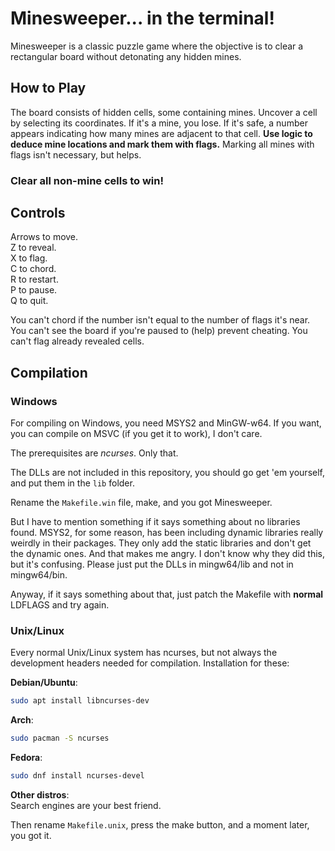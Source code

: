 <!--
SPDX-FileCopyrightText: 2025 thorium1256

SPDX-License-Identifier: GPL-3.0-or-later
-->

# Minesweeper... in the terminal!

Minesweeper is a classic puzzle game where the objective is to clear a rectangular board without detonating any hidden mines.

## How to Play

The board consists of hidden cells, some containing mines. Uncover a cell by selecting its coordinates. If it's a mine, you lose. If it's safe, a number appears indicating how many mines are adjacent to that cell.
**Use logic to deduce mine locations and mark them with flags.**
Marking all mines with flags isn't necessary, but helps.

### Clear all non-mine cells to win!

## Controls

Arrows to move.  
Z to reveal.  
X to flag.  
C to chord.  
R to restart.  
P to pause.  
Q to quit.

You can't chord if the number isn't equal to the number of flags it's near.
You can't see the board if you're paused to (help) prevent cheating.
You can't flag already revealed cells.

## Compilation

### Windows

For compiling on Windows, you need MSYS2 and MinGW-w64.
If you want, you can compile on MSVC (if you get it to work), I don't care.

The prerequisites are _ncurses_. Only that.

The DLLs are not included in this repository, you should go get 'em yourself, and put them in the `lib` folder.

Rename the `Makefile.win` file, make, and you got Minesweeper.

But I have to mention something if it says something about no libraries found. MSYS2, for some reason, has been including dynamic libraries really weirdly in their packages. They only add the static libraries and don't get the dynamic ones. And that makes me angry. I don't know why they did this, but it's confusing. Please just put the DLLs in mingw64/lib and not in mingw64/bin.

Anyway, if it says something about that, just patch the Makefile with **normal** LDFLAGS and try again.

### Unix/Linux

Every normal Unix/Linux system has ncurses, but not always the development headers needed for compilation.
Installation for these:

**Debian/Ubuntu**:

```sh
sudo apt install libncurses-dev
```

**Arch**:

```sh
sudo pacman -S ncurses
```

**Fedora**:

```sh
sudo dnf install ncurses-devel
```

**Other distros**:  
Search engines are your best friend.

Then rename `Makefile.unix`, press the make button, and a moment later, you got it.
